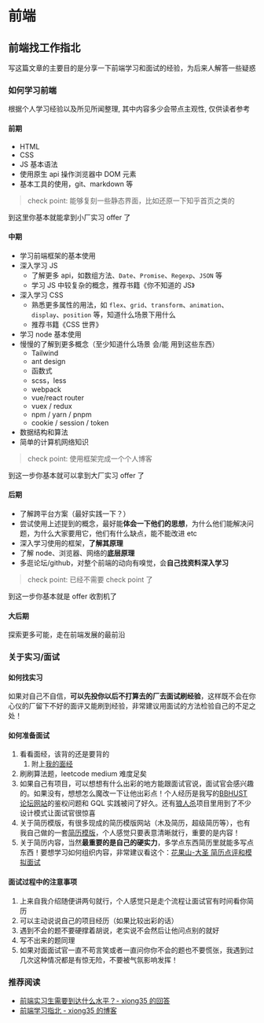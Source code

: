 # 前端

## 前端找工作指北

写这篇文章的主要目的是分享一下前端学习和面试的经验，为后来人解答一些疑惑

### 如何学习前端

根据个人学习经验以及所见所闻整理, 其中内容多少会带点主观性, 仅供读者参考

#### 前期

* HTML
* CSS
* JS 基本语法
* 使用原生 api 操作浏览器中 DOM 元素
* 基本工具的使用，git、markdown 等

> check point: 能够复刻一些静态界面，比如还原一下知乎首页之类的

到这里你基本就能拿到小厂实习 offer 了

#### 中期

* 学习前端框架的基本使用
* 深入学习 JS
  * 了解更多 api，如数组方法、`Date`、`Promise`、`Regexp`、`JSON` 等
  * 学习 JS 中较复杂的概念，推荐书籍《你不知道的 JS》
* 深入学习 CSS
  * 熟悉更多属性的用法，如 `flex`、`grid`、`transform`、`animation`、`display`、`position` 等，知道什么场景下用什么
  * 推荐书籍《CSS 世界》
* 学习 node 基本使用
* 慢慢的了解到更多概念（至少知道什么场景 会/能 用到这些东西）
  * Tailwind
  * ant design
  * 函数式
  * scss，less
  * webpack
  * vue/react router
  * vuex / redux
  * npm / yarn / pnpm
  * cookie / session / token
* 数据结构和算法
* 简单的计算机网络知识

> check point: 使用框架完成一个个人博客

到这一步你基本就可以拿到大厂实习 offer 了

#### 后期

* 了解跨平台方案（最好实践一下？）
* 尝试使用上述提到的概念，最好能**体会一下他们的思想**，为什么他们能解决问题，为什么大家要用它，他们有什么缺点，能不能改进 etc
* 深入学习使用的框架，**了解其原理**
* 了解 node、浏览器、网络的**底层原理**
* 多逛论坛/github，对整个前端的动向有嗅觉，会**自己找资料深入学习**

> check point: 已经不需要 check point 了

到这一步你基本就是 offer 收割机了

#### 大后期

探索更多可能，走在前端发展的最前沿

### 关于实习/面试

#### 如何找实习

如果对自己不自信，**可以先投你以后不打算去的厂去面试刷经验**，这样既不会在你心仪的厂留下不好的面评又能刷到经验，非常建议用面试的方法检验自己的不足之处！

#### 如何准备面试

1. 看看面经，该背的还是要背的
   1. 附上[我的面经](http://www.xiong35.cn/blog3.0/posts?kw=%E9%9D%A2%E7%BB%8F)
2. 刷刷算法题，leetcode medium 难度足矣
3. 如果自己有项目，可以想想有什么出彩的地方能跟面试官说，面试官会感兴趣的。如果没有，想想怎么魔改一下让他出彩点！个人经历是我写的[BBHUST 论坛网站](https://bb.hust.online)的鉴权问题和 GQL 实践被问了好久。还有[狼人杀](https://github.com/xiong35/werewolf)项目里用到了不少设计模式让面试官很惊喜
4. 关于简历模版，有很多现成的简历模版网站（木及简历，超级简历等），也有我自己做的一套[简历模版](https://github.com/xiong35/resume)，个人感觉只要表意清晰就行，重要的是内容！
5. 关于简历内容，当然**最重要的是自己的硬实力**，多学点东西简历里就能多写点东西！要想学习如何组织内容，非常建议看这个：[花果山-大圣 简历点评和模拟面试](https://space.bilibili.com/26995758/channel/seriesdetail)

#### 面试过程中的注意事项

1. 上来自我介绍随便讲两句就行，个人感觉只是走个流程让面试官有时间看你简历
2. 可以主动说说自己的项目经历（如果比较出彩的话）
3. 遇到不会的题不要硬撑着胡说，老实说不会然后让他问点别的就好
4. 写不出来的题同理
5. 如果对面面试官一直不苟言笑或者一直问你你不会的题也不要慌张，我遇到过几次这种情况都是有惊无险，不要被气氛影响发挥！

### 推荐阅读

* [前端实习生需要到达什么水平？- xiong35 的回答](https://www.zhihu.com/question/268805647/answer/2259898634)
* [前端学习指北 - xiong35 的博客](http://www.xiong35.cn/blog3.0/post/614d9871f166d62decd2c886)
